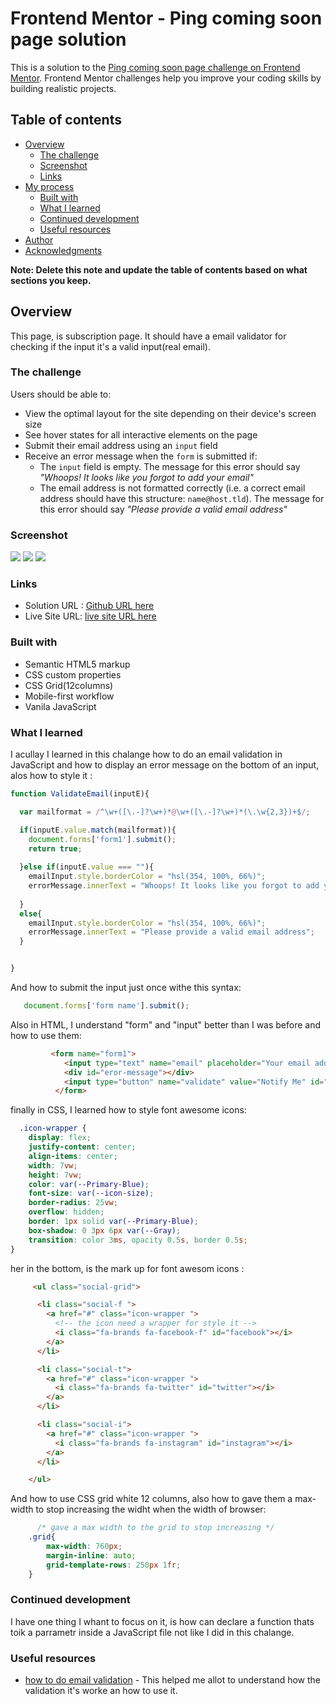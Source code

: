 # Frontend Mentor - Ping coming soon page solution

This is a solution to the [Ping coming soon page challenge on Frontend Mentor](https://www.frontendmentor.io/challenges/ping-single-column-coming-soon-page-5cadd051fec04111f7b848da). Frontend Mentor challenges help you improve your coding skills by building realistic projects. 

## Table of contents

- [Overview](#overview)
  - [The challenge](#the-challenge)
  - [Screenshot](#screenshot)
  - [Links](#links)
- [My process](#my-process)
  - [Built with](#built-with)
  - [What I learned](#what-i-learned)
  - [Continued development](#continued-development)
  - [Useful resources](#useful-resources)
- [Author](#author)
- [Acknowledgments](#acknowledgments)

**Note: Delete this note and update the table of contents based on what sections you keep.**

## Overview

This page, is subscription page.
It should have a email validator for checking if the input it's a valid input(real email).

### The challenge

Users should be able to:

- View the optimal layout for the site depending on their device's screen size
- See hover states for all interactive elements on the page
- Submit their email address using an `input` field
- Receive an error message when the `form` is submitted if:
	- The `input` field is empty. The message for this error should say *"Whoops! It looks like you forgot to add your email"*
	- The email address is not formatted correctly (i.e. a correct email address should have this structure: `name@host.tld`). The message for this error should say *"Please provide a valid email address"*

### Screenshot

![](./Screen%20Shot%20images/Mobile%20Screen%20Shot.jpg.png)
![](./Screen%20Shot%20images/Desktop%20Screen%20Shot%20-top.jpg.png)
![](./Screen%20Shot%20images/Desktop%20Screen%20Shot-bottom.jpg.png)

### Links

- Solution URL : [Github URL here   ](https://github.com/Yasser-St/ping-coming-soon-page-using-css-grid--12-columns-)
- Live Site URL: [live site URL here](ping-coming-son.netlify.app)


### Built with

- Semantic HTML5 markup
- CSS custom properties
- CSS Grid(12columns)
- Mobile-first workflow
- Vanila JavaScript

### What I learned

I acullay I learned in this chalange how to do an email validation in JavaScript and how to  display an error message on the bottom of an input, alos how to style it :

```js
function ValidateEmail(inputE){

  var mailformat = /^\w+([\.-]?\w+)*@\w+([\.-]?\w+)*(\.\w{2,3})+$/; 

  if(inputE.value.match(mailformat)){
    document.forms['form1'].submit();
    return true;
    
  }else if(inputE.value === ""){
    emailInput.style.borderColor = "hsl(354, 100%, 66%)";
    errorMessage.innerText = "Whoops! It looks like you forgot to add your emails";
    
  }
  else{
    emailInput.style.borderColor = "hsl(354, 100%, 66%)";
    errorMessage.innerText = "Please provide a valid email address";
  }


}
```
And how to submit the input just once withe this syntax:

```js
   document.forms['form name'].submit();

```

Also in HTML, I understand "form" and "input" better than I was before and how to use them:

```html
         <form name="form1">
            <input type="text" name="email" placeholder="Your email address..." id="email" >
            <div id="eror-message"></div>
            <input type="button" name="validate" value="Notify Me" id="notifyMeBtn" onclick="ValidateEmail(document.form1.email)" >
          </form>
```
finally in CSS, I learned how to style font awesome icons: 

```css
  .icon-wrapper {
    display: flex;
    justify-content: center;
    align-items: center;
    width: 7vw;
    height: 7vw;
    color: var(--Primary-Blue);
    font-size: var(--icon-size);
    border-radius: 25vw;
    overflow: hidden;
    border: 1px solid var(--Primary-Blue);
    box-shadow: 0 3px 6px var(--Gray);
    transition: color 3ms, opacity 0.5s, border 0.5s;
}
```
her in the bottom, is the mark up for font awesom icons :

```html
     <ul class="social-grid">

      <li class="social-f ">
        <a href="#" class="icon-wrapper "> 
          <!-- the icon need a wrapper for style it -->
          <i class="fa-brands fa-facebook-f" id="facebook"></i>
        </a>
      </li>

      <li class="social-t">
        <a href="#" class="icon-wrapper ">
          <i class="fa-brands fa-twitter" id="twitter"></i>
        </a>
      </li>

      <li class="social-i">
        <a href="#" class="icon-wrapper ">
          <i class="fa-brands fa-instagram" id="instagram"></i>
        </a>
      </li>

    </ul>
```
And how to use CSS grid white 12 columns, also how to gave them a max-width to stop increasing the widht when the width of browser:

```css
      /* gave a max width to the grid to stop increasing */
    .grid{
        max-width: 760px;
        margin-inline: auto;
        grid-template-rows: 250px 1fr;
    }
```

### Continued development

I have one thing I whant to focus on it, is how can  declare a function thats toik a parrametr inside a JavaScript file not like I did in this chalange.


### Useful resources

- [how to do email validation](https://www.simplilearn.com/tutorials/javascript-tutorial/email-validation-in-javascript) - This helped me allot to understand how the validation it's worke an how to use it.